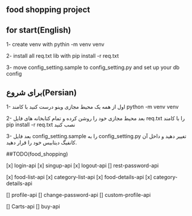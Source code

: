 ﻿## food shopping project


## for start(English)
1- create venv with pythin -m venv venv

2- install all req.txt lib with pip install -r req.txt

3- move config_setting.sample to config_setting.py and set up your db config


## برای شروع(Persian)
1- اول از همه یک محیط مجازی وینو درست کنید با کامند python -m venv venv

2- بعد محیط مجازی خود را روشن کرده و تمام کتابخانه های فایل req.txt را با کامند pip install -r req.txt نصب کنید

3- بعد فایل config_setting.sample را به config_setting.py تغییر دهید و داخل آن کانفیگ دیتابیس خود را قرار دهید.



##TODO(food_shopping)

[x] login-api
[x] singup-api
[x] logout-api
[] rest-password-api

[x] food-list-api
[x] category-list-api
[x] food-details-api
[x] category-details-api

[] profile-api
[] change-password-api
[] custom-profile-api

[] Carts-api
[] buy-api